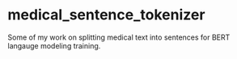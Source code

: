 # medical_sentence_tokenizer
Some of my work on splitting medical text into sentences for BERT langauge modeling training.
